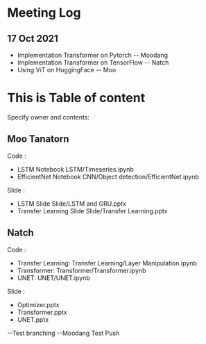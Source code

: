 # Meeting Log
## 17 Oct 2021
- Implementation Transformer on Pytorch -- Moodang
- Implementation Transformer on TensorFlow -- Natch
- Using ViT on HuggingFace -- Moo



# This is Table of content
Specify owner and contents:
## Moo Tanatorn
Code :
- LSTM Notebook LSTM/Timeseries.ipynb
- EfficientNet Notebook CNN/Object detection/EfficientNet.ipynb

Slide :
- LSTM Slide Slide/LSTM and GRU.pptx
- Transfer Learning Slide Slide/Transfer Learning.pptx

## Natch
Code :
- Transfer Learning: Transfer Learning/Layer Manipulation.ipynb
- Transformer: Transformer/Transformer.ipynb
- UNET: UNET/UNET.ipynb

Slide :
- Optimizer.pptx
- Transformer.pptx
- UNET.pptx

--Test branching
--Moodang Test Push
